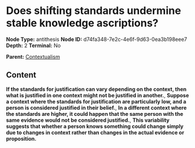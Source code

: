 # Does shifting standards undermine stable knowledge ascriptions?

**Node Type:** antithesis
**Node ID:** d74fa348-7e2c-4e6f-9d63-0ea3b198eee7
**Depth:** 2
**Terminal:** No

**Parent:** [Contextualism](contextualism.md)

## Content

**If the standards for justification can vary depending on the context, then what is justified in one context might not be justified in another.**, **Suppose a context where the standards for justification are particularly low, and a person is considered justified in their belief.**, **In a different context where the standards are higher, it could happen that the same person with the same evidence would not be considered justified.**, **This variability suggests that whether a person knows something could change simply due to changes in context rather than changes in the actual evidence or proposition.**
